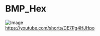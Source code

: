 # BMP_Hex  
![Image](https://github.com/user-attachments/assets/a4fae4fb-1222-4d46-bb1b-7de4f27d00d5)  
https://youtube.com/shorts/DE7Pg4HJHpo
